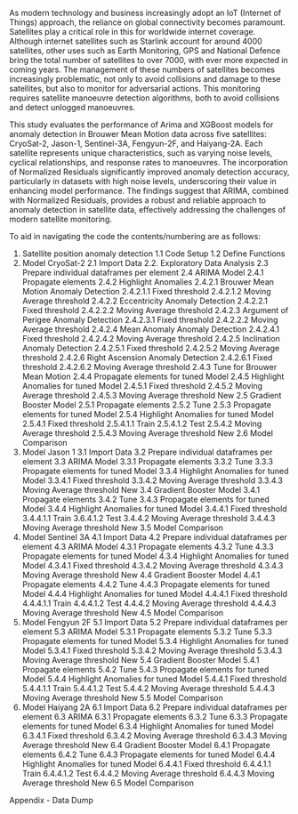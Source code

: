 As modern technology and business increasingly adopt an IoT (Internet of Things) approach, the reliance on global connectivity becomes paramount. Satellites play a critical role in this for worldwide internet coverage. Although internet satellites such as Starlink account for around 4000 satellites, other uses such as Earth Monitoring, GPS and National Defence bring the total number of satellites to over 7000, with ever more expected in coming years. The management of these numbers of satellites becomes increasingly problematic, not only to avoid collisions and damage to these satellites, but also to monitor for adversarial actions. This monitoring requires satellite manoeuvre detection algorithms, both to avoid collisions and detect unlogged manoeuvres. 

This study evaluates the performance of Arima and XGBoost models for anomaly detection in Brouwer Mean Motion data across five satellites: CryoSat-2, Jason-1, Sentinel-3A, Fengyun-2F, and Haiyang-2A. Each satellite represents unique characteristics, such as varying noise levels, cyclical relationships, and response rates to manoeuvres. The incorporation of Normalized Residuals significantly improved anomaly detection accuracy, particularly in datasets with high noise levels, underscoring their value in enhancing model performance. The findings suggest that ARIMA, combined with Normalized Residuals, provides a robust and reliable approach to anomaly detection in satellite data, effectively addressing the challenges of modern satellite monitoring.


To aid in navigating the code the contents/numbering are as follows:

1. Satellite position anomaly detection
	1.1 Code Setup
	1.2 Define Functions
2. Model CryoSat-2
	2.1 Import Data
	2.2. Exploratory Data Analysis
	2.3 Prepare individual dataframes per element
	2.4 ARIMA Model
		2.4.1 Propagate elements
		2.4.2 Highlight Anomalies
			2.4.2.1 Brouwer Mean Motion Anomaly Detection
				2.4.2.1.1 Fixed threshold
 				2.4.2.1.2 Moving Average threshold
			2.4.2.2 Eccentricity Anomaly Detection
 				2.4.2.2.1 Fixed threshold
				2.4.2.2.2 Moving Average threshold
			2.4.2.3 Argument of Perigee Anomaly Detection
				2.4.2.3.1 Fixed threshold
 				2.4.2.2.2 Moving Average threshold
			2.4.2.4 Mean Anomaly Anomaly Detection
				2.4.2.4.1  Fixed threshold
				2.4.2.4.2 Moving Average threshold
			2.4.2.5 Inclination Anomaly Detection
 				2.4.2.5.1 Fixed threshold
				2.4.2.5.2 Moving Average threshold
			2.4.2.6 Right Ascension Anomaly Detection
				2.4.2.6.1 Fixed threshold
 				2.4.2.6.2 Moving Average threshold
 		2.4.3 Tune for Brouwer Mean Motion
		2.4.4 Propagate elements for tuned Model
		2.4.5 Highlight Anomalies for tuned Model
 			2.4.5.1 Fixed threshold
			2.4.5.2 Moving Average threshold
			2.4.5.3 Moving Average threshold New
 	2.5 Gradient Booster Model
 		2.5.1 Propagate elements
		2.5.2 Tune
		2.5.3 Propagate elements for tuned Model
 		2.5.4 Highlight Anomalies for tuned Model
 			2.5.4.1 Fixed threshold
 				2.5.4.1.1 Train
 				2.5.4.1.2 Test
 			2.5.4.2 Moving Average threshold
 			2.5.4.3 Moving Average threshold New
 	2.6 Model Comparison
 3. Model Jason 1
	3.1 Import Data
	3.2 Prepare individual dataframes per element
 	3.3 ARIMA Model
 		3.3.1 Propagate elements
		3.3.2 Tune
 		3.3.3 Propagate elements for tuned Model
 		3.3.4 Highlight Anomalies for tuned Model
 			3.3.4.1 Fixed threshold
 			3.3.4.2 Moving Average threshold
			3.3.4.3 Moving Average threshold New
 	3.4 Gradient Booster Model
		3.4.1 Propagate elements
		3.4.2 Tune
 		3.4.3 Propagate elements for tuned Model
 		3.4.4 Highlight Anomalies for tuned Model
			3.4.4.1 Fixed threshold
				3.4.4.1.1 Train
 				3.6.4.1.2 Test
			3.4.4.2 Moving Average threshold
			3.4.4.3 Moving Average threshold New
 	3.5 Model Comparison
 4. Model Sentinel 3A
 	4.1 Import Data
 	4.2 Prepare individual dataframes per element
 	4.3 ARIMA Model
 		4.3.1 Propagate elements
		4.3.2 Tune
		4.3.3 Propagate elements for tuned Model
		4.3.4 Highlight Anomalies for tuned Model
			4.3.4.1 Fixed threshold
 			4.3.4.2 Moving Average threshold
			4.3.4.3 Moving Average threshold New
	4.4 Gradient Booster Model
		4.4.1 Propagate elements
		4.4.2 Tune
 		4.4.3 Propagate elements for tuned Model
 		4.4.4 Highlight Anomalies for tuned Model
 			4.4.4.1 Fixed threshold
 				4.4.4.1.1 Train
				4.4.4.1.2 Test
 			4.4.4.2 Moving Average threshold
 			4.4.4.3 Moving Average threshold New
 	4.5 Model Comparison
 5. Model Fengyun 2F
	5.1 Import Data
 	5.2 Prepare individual dataframes per element
 	5.3 ARIMA Model
 		5.3.1 Propagate elements
		5.3.2 Tune
		5.3.3 Propagate elements for tuned Model
 		5.3.4 Highlight Anomalies for tuned Model
 			5.3.4.1 Fixed threshold
			5.3.4.2 Moving Average threshold
			5.3.4.3 Moving Average threshold New
	5.4 Gradient Booster Model
 		5.4.1 Propagate elements
 		5.4.2 Tune
 		5.4.3 Propagate elements for tuned Model
		5.4.4 Highlight Anomalies for tuned Model
 			5.4.4.1 Fixed threshold
				5.4.4.1.1 Train
				5.4.4.1.2 Test
 			5.4.4.2 Moving Average threshold
			5.4.4.3 Moving Average threshold New
	5.5 Model Comparison
 6. Model Haiyang 2A
 	6.1 Import Data
 	6.2 Prepare individual dataframes per element
 	6.3 ARIMA
 		6.3.1 Propagate elements
 		6.3.2 Tune
		6.3.3 Propagate elements for tuned Model
		6.3.4 Highlight Anomalies for tuned Model
 			6.3.4.1 Fixed threshold
 			6.3.4.2 Moving Average threshold
 			6.3.4.3 Moving Average threshold New
	6.4 Gradient Booster Model
 		6.4.1 Propagate elements
		6.4.2 Tune
 		6.4.3 Propagate elements for tuned Model
 		6.4.4 Highlight Anomalies for tuned Model
			6.4.4.1 Fixed threshold
				6.4.4.1.1 Train
				6.4.4.1.2 Test
			6.4.4.2 Moving Average threshold
 			6.4.4.3 Moving Average threshold New
	6.5 Model Comparison


Appendix - Data Dump
